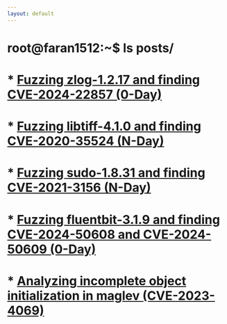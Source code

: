 ```yaml
---
layout: default
---
```


# root@faran1512:~$ ls posts/

# * [Fuzzing zlog-1.2.17 and finding CVE-2024-22857 (0-Day)](https://www.ebryx.com/blogs/fuzzing-zlog-v1-2-17-with-afl)
# * [Fuzzing libtiff-4.1.0 and finding CVE-2020-35524 (N-Day)](./CVE-2020-35524_Recreate.md)
# * [Fuzzing sudo-1.8.31 and finding CVE-2021-3156 (N-Day)](./CVE-2021-3156_Recreate.md)
# * [Fuzzing fluentbit-3.1.9 and finding CVE-2024-50608 and CVE-2024-50609 (0-Day)](https://www.ebryx.com/blogs/exploring-cve-2024-50608-and-cve-2024-50609)
# * [Analyzing incomplete object initialization in maglev (CVE-2023-4069)](./CVE-2023-4069_Analysis.md)